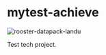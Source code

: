 # mytest-achieve
![rooster-datapack-landu](https://api.travis-ci.org/InCar/mytest-achieve.svg?branch=master)

Test tech project.
